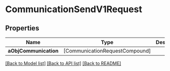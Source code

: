 # CommunicationSendV1Request

## Properties
Name | Type | Description | Notes
------------ | ------------- | ------------- | -------------
**aObjCommunication** | [CommunicationRequestCompound] |  | 

[[Back to Model list]](../README.md#documentation-for-models) [[Back to API list]](../README.md#documentation-for-api-endpoints) [[Back to README]](../README.md)


